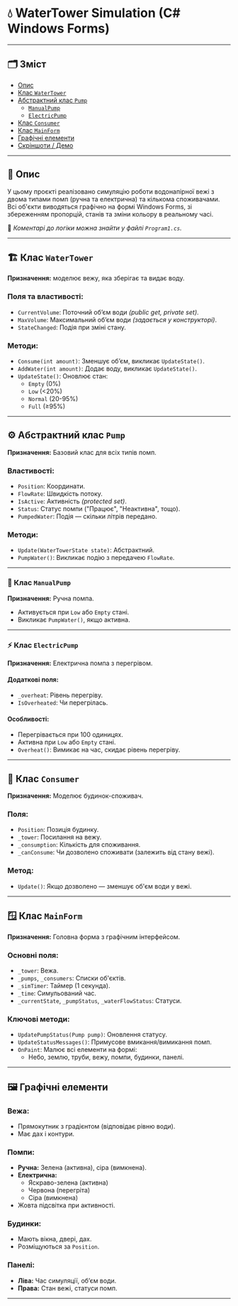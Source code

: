 # 💧 WaterTower Simulation (C# Windows Forms)



---

## 🗂 Зміст

- [Опис](#опис)
- [Клас `WaterTower`](#клас-watertower)
- [Абстрактний клас `Pump`](#абстрактний-клас-pump)
  - [`ManualPump`](#клас-manualpump)
  - [`ElectricPump`](#клас-electricpump)
- [Клас `Consumer`](#клас-consumer)
- [Клас `MainForm`](#клас-mainform)
- [Графічні елементи](#графічні-елементи)
- [Скріншоти / Демо](#скріншоти--демо)

---

## 🧠 Опис

У цьому проєкті реалізовано симуляцію роботи водонапірної вежі з двома типами помп (ручна та електрична) та кількома споживачами. Всі об'єкти виводяться графічно на формі Windows Forms, зі збереженням пропорцій, станів та зміни кольору в реальному часі.

📌 *Коментарі до логіки можна знайти у файлі `Program1.cs`.*

---

## 🏗 Клас `WaterTower`

**Призначення:** моделює вежу, яка зберігає та видає воду.

### Поля та властивості:

- `CurrentVolume`: Поточний об’єм води *(public get, private set)*.
- `MaxVolume`: Максимальний об’єм води *(задається у конструкторі)*.
- `StateChanged`: Подія при зміні стану.

### Методи:

- `Consume(int amount)`: Зменшує об’єм, викликає `UpdateState()`.
- `AddWater(int amount)`: Додає воду, викликає `UpdateState()`.
- `UpdateState()`: Оновлює стан:
  - `Empty` (0%)
  - `Low` (<20%)
  - `Normal` (20-95%)
  - `Full` (≥95%)

---

## ⚙️ Абстрактний клас `Pump`

**Призначення:** Базовий клас для всіх типів помп.

### Властивості:

- `Position`: Координати.
- `FlowRate`: Швидкість потоку.
- `IsActive`: Активність *(protected set)*.
- `Status`: Статус помпи ("Працює", "Неактивна", тощо).
- `PumpedWater`: Подія — скільки літрів передано.

### Методи:

- `Update(WaterTowerState state)`: Абстрактний.
- `PumpWater()`: Викликає подію з передачею `FlowRate`.

---

### 🔧 Клас `ManualPump`

**Призначення:** Ручна помпа.

- Активується при `Low` або `Empty` стані.
- Викликає `PumpWater()`, якщо активна.

---

### ⚡ Клас `ElectricPump`

**Призначення:** Електрична помпа з перегрівом.

#### Додаткові поля:

- `_overheat`: Рівень перегріву.
- `IsOverheated`: Чи перегрілась.

#### Особливості:

- Перегрівається при 100 одиницях.
- Активна при `Low` або `Empty` стані.
- `Overheat()`: Вимикає на час, скидає рівень перегріву.

---

## 🧍 Клас `Consumer`

**Призначення:** Моделює будинок-споживач.

### Поля:

- `Position`: Позиція будинку.
- `_tower`: Посилання на вежу.
- `_consumption`: Кількість для споживання.
- `_canConsume`: Чи дозволено споживати (залежить від стану вежі).

### Метод:

- `Update()`: Якщо дозволено — зменшує об'єм води у вежі.

---

## 🪟 Клас `MainForm`

**Призначення:** Головна форма з графічним інтерфейсом.

### Основні поля:

- `_tower`: Вежа.
- `_pumps`, `_consumers`: Списки об'єктів.
- `_simTimer`: Таймер (1 секунда).
- `_time`: Симульований час.
- `_currentState`, `_pumpStatus`, `_waterFlowStatus`: Статуси.

### Ключові методи:

- `UpdatePumpStatus(Pump pump)`: Оновлення статусу.
- `UpdateStatusMessages()`: Примусове вмикання/вимикання помп.
- `OnPaint`: Малює всі елементи на формі:
  - Небо, землю, труби, вежу, помпи, будинки, панелі.

---

## 🖼 Графічні елементи

### Вежа:

- Прямокутник з градієнтом (відповідає рівню води).
- Має дах і контури.

### Помпи:

- **Ручна:** Зелена (активна), сіра (вимкнена).
- **Електрична:** 
  - Яскраво-зелена (активна)
  - Червона (перегріта)
  - Сіра (вимкнена)
- Жовта підсвітка при активності.

### Будинки:

- Мають вікна, двері, дах.
- Розміщуються за `Position`.

### Панелі:

- **Ліва:** Час симуляції, об’єм води.
- **Права:** Стан вежі, статуси помп.

---
